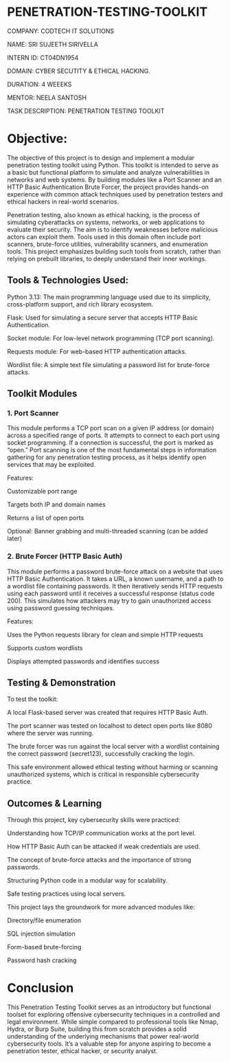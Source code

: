 # PENETRATION-TESTING-TOOLKIT

COMPANY: CODTECH IT SOLUTIONS

NAME: SRI SUJEETH SIRIVELLA

INTERN ID: CT04DN1954

DOMAIN: CYBER SECUTITY & ETHICAL HACKING.

DURATION: 4 WEEEKS

MENTOR: NEELA SANTOSH

TASK DESCRIPTION: PENETRATION TESTING TOOLKIT

# Objective:

The objective of this project is to design and implement a modular penetration testing toolkit using Python. This toolkit is intended to serve as a basic but functional platform to simulate and analyze vulnerabilities in networks and web systems. By building modules like a Port Scanner and an HTTP Basic Authentication Brute Forcer, the project provides hands-on experience with common attack techniques used by penetration testers and ethical hackers in real-world scenarios.

Penetration testing, also known as ethical hacking, is the process of simulating cyberattacks on systems, networks, or web applications to evaluate their security. The aim is to identify weaknesses before malicious actors can exploit them. Tools used in this domain often include port scanners, brute-force utilities, vulnerability scanners, and enumeration tools. This project emphasizes building such tools from scratch, rather than relying on prebuilt libraries, to deeply understand their inner workings.

## Tools & Technologies Used:

Python 3.13: The main programming language used due to its simplicity, cross-platform support, and rich library ecosystem.

Flask: Used for simulating a secure server that accepts HTTP Basic Authentication.

Socket module: For low-level network programming (TCP port scanning).

Requests module: For web-based HTTP authentication attacks.

Wordlist file: A simple text file simulating a password list for brute-force attacks.

## Toolkit Modules

### 1. Port Scanner

This module performs a TCP port scan on a given IP address (or domain) across a specified range of ports. It attempts to connect to each port using socket programming. If a connection is successful, the port is marked as “open.” Port scanning is one of the most fundamental steps in information gathering for any penetration testing process, as it helps identify open services that may be exploited.

Features:

Customizable port range

Targets both IP and domain names

Returns a list of open ports

Optional: Banner grabbing and multi-threaded scanning (can be added later)

### 2. Brute Forcer (HTTP Basic Auth)

This module performs a password brute-force attack on a website that uses HTTP Basic Authentication. It takes a URL, a known username, and a path to a wordlist file containing passwords. It then iteratively sends HTTP requests using each password until it receives a successful response (status code 200). This simulates how attackers may try to gain unauthorized access using password guessing techniques.

Features:

Uses the Python requests library for clean and simple HTTP requests

Supports custom wordlists

Displays attempted passwords and identifies success

## Testing & Demonstration

To test the toolkit:

A local Flask-based server was created that requires HTTP Basic Auth.

The port scanner was tested on localhost to detect open ports like 8080 where the server was running.

The brute forcer was run against the local server with a wordlist containing the correct password (secret123), successfully cracking the login.

This safe environment allowed ethical testing without harming or scanning unauthorized systems, which is critical in responsible cybersecurity practice.

## Outcomes & Learning

Through this project, key cybersecurity skills were practiced:

Understanding how TCP/IP communication works at the port level.

How HTTP Basic Auth can be attacked if weak credentials are used.

The concept of brute-force attacks and the importance of strong passwords.

Structuring Python code in a modular way for scalability.

Safe testing practices using local servers.

This project lays the groundwork for more advanced modules like:

Directory/file enumeration

SQL injection simulation

Form-based brute-forcing

Password hash cracking

# Conclusion

This Penetration Testing Toolkit serves as an introductory but functional toolset for exploring offensive cybersecurity techniques in a controlled and legal environment. While simple compared to professional tools like Nmap, Hydra, or Burp Suite, building this from scratch provides a solid understanding of the underlying mechanisms that power real-world cybersecurity tools. It’s a valuable step for anyone aspiring to become a penetration tester, ethical hacker, or security analyst.
